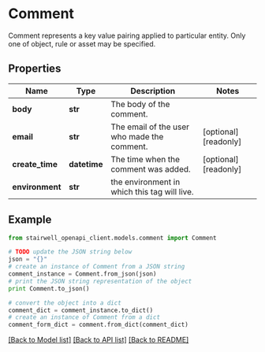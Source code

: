 # Comment

Comment represents a key value pairing applied to particular entity. Only one of object, rule or asset may be specified.

## Properties
Name | Type | Description | Notes
------------ | ------------- | ------------- | -------------
**body** | **str** | The body of the comment. | 
**email** | **str** | The email of the user who made the comment. | [optional] [readonly] 
**create_time** | **datetime** | The time when the comment was added. | [optional] [readonly] 
**environment** | **str** | the environment in which this tag will live. | 

## Example

```python
from stairwell_openapi_client.models.comment import Comment

# TODO update the JSON string below
json = "{}"
# create an instance of Comment from a JSON string
comment_instance = Comment.from_json(json)
# print the JSON string representation of the object
print Comment.to_json()

# convert the object into a dict
comment_dict = comment_instance.to_dict()
# create an instance of Comment from a dict
comment_form_dict = comment.from_dict(comment_dict)
```
[[Back to Model list]](../README.md#documentation-for-models) [[Back to API list]](../README.md#documentation-for-api-endpoints) [[Back to README]](../README.md)



